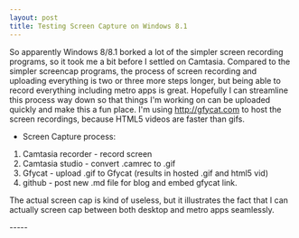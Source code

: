 ```yaml
---
layout: post
title: Testing Screen Capture on Windows 8.1
---
```


  So apparently Windows 8/8.1 borked a lot of the simpler screen recording programs, so it took me a bit before I settled on Camtasia. Compared to the simpler screencap programs, the process of screen recording and uploading everything is two or three more steps longer, but being able to record everything including metro apps is great. Hopefully I can streamline this process way down so that things I'm working on can be uploaded quickly and make this a fun place. I'm using http://gfycat.com to host the screen recordings, because HTML5 videos are faster than gifs. 
  
* Screen Capture process:  
 1. Camtasia recorder - record screen  
 2. Camtasia studio - convert .camrec to .gif  
 3. Gfycat - upload .gif to Gfycat (results in hosted .gif and html5 vid)  
 4. github - post new .md file for blog and embed gfycat link.  
  

The actual screen cap is kind of useless, but it illustrates the fact that I can actually screen cap between both desktop and metro apps seamlessly.   


<script type"text/javascript" src="http://test.gfycat.com/gfycat_test_may18.js"></script>
<div class="video-container" class="gfyitem" data-title=false data-autoplay=true data-controls=true data-expand=true data-id="UnawareMinorDarklingbeetle" ></div> 
-----

